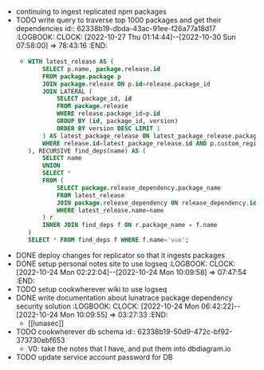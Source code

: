 - continuing to ingest replicated npm packages
- TODO write query to traverse top 1000 packages and get their dependencies
  id:: 62338b19-dbda-43ac-91ee-f26a77a18d17
  :LOGBOOK:
  CLOCK: [2022-10-27 Thu 01:14:44]--[2022-10-30 Sun 07:58:00] =>  78:43:16
  :END:
	- ```sql
	  WITH latest_release AS (
	      SELECT p.name, package.release.id
	      FROM package.package p
	      JOIN package.release ON p.id=release.package_id
	      JOIN LATERAL (
	          SELECT package_id, id
	          FROM package.release
	          WHERE release.package_id=p.id
	          GROUP BY (id, package_id, version)
	          ORDER BY version DESC LIMIT 1
	      ) AS latest_package_release ON latest_package_release.package_id = p.id
	      WHERE release.id=latest_package_release.id AND p.custom_registry!=''
	  ), RECURSIVE find_deps(name) AS (
	      SELECT name
	      UNION
	      SELECT *
	      FROM (
	          SELECT package.release_dependency.package_name
	          FROM latest_release
	          JOIN package.release_dependency ON release_dependency.id = latest_release.id
	          WHERE latest_release.name=name
	      ) r
	      INNER JOIN find_deps f ON r.package_name = f.name
	  )
	  SELECT * FROM find_deps f WHERE f.name='vue';
	  ```
- DONE deploy changes for replicator so that it ingests packages
- DONE setup personal notes site to use logseq
  :LOGBOOK:
  CLOCK: [2022-10-24 Mon 02:22:04]--[2022-10-24 Mon 10:09:58] =>  07:47:54
  :END:
- TODO setup cookwherever wiki to use logseq
- DONE write documentation about lunatrace package dependency security solution
  :LOGBOOK:
  CLOCK: [2022-10-24 Mon 06:42:22]--[2022-10-24 Mon 10:09:55] =>  03:27:33
  :END:
	- [[lunasec]]
- TODO cookwherever db schema
  id:: 62338b19-50d9-472c-bf92-373730ebf653
	- V0: take the notes that I have, and put them into dbdiagram.io
- TODO update service account password for DB